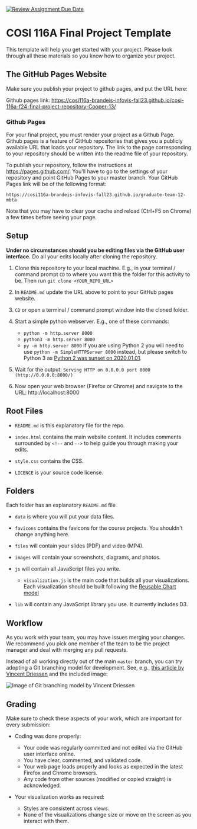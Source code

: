 [![Review Assignment Due Date](https://classroom.github.com/assets/deadline-readme-button-22041afd0340ce965d47ae6ef1cefeee28c7c493a6346c4f15d667ab976d596c.svg)](https://classroom.github.com/a/h8SwtrsU)
# COSI 116A Final Project Template

This template will help you get started with your project. Please look through all these materials so you know how to organize your project.

## The GitHub Pages Website

Make sure you publish your project to github pages, and put the URL here: 

Github pages link: https://cosi116a-brandeis-infovis-fall23.github.io/cosi-116a-f24-final-project-repository-Cooper-13/

### Github Pages

For your final project, you must render your project as a Github Page.  Github pages is a feature of GitHub repositories that gives you a publicly available URL that loads your repository.  The link to the page corresponding to your repository should be written into the readme file of your repository.

To publish your repository, follow the instructions at https://pages.github.com/.  You'll have to go to the settings of your repository and point GitHub Pages to your master branch.  Your GitHub Pages link will be of the following format:

    https://cosi116a-brandeis-infovis-fall23.github.io/graduate-team-12-mbta

Note that you may have to clear your cache and reload (Ctrl+F5 on Chrome) a few times before seeing your page.


## Setup

**Under no circumstances should you be editing files via the GitHub user interface.** Do all your edits locally after cloning the repository.

1. Clone this repository to your local machine. E.g., in your terminal / command prompt `CD` to where you want this the folder for this activity to be. Then run `git clone <YOUR_REPO_URL>`

1. In `README.md` update the URL above to point to your GitHub pages website.

1. `CD` or open a terminal / command prompt window into the cloned folder.

1. Start a simple python webserver. E.g., one of these commands:
    * `python -m http.server 8000`
    * `python3 -m http.server 8000`
    * `py -m http.server 8000`
    If you are using Python 2 you will need to use `python -m SimpleHTTPServer 8000` instead, but please switch to Python 3 as [Python 2 was sunset on 2020.01.01](https://www.python.org/doc/sunset-python-2/).

1. Wait for the output: `Serving HTTP on 0.0.0.0 port 8000 (http://0.0.0.0:8000/)`

1. Now open your web browser (Firefox or Chrome) and navigate to the URL: http://localhost:8000

## Root Files
* `README.md` is this explanatory file for the repo.

* `index.html` contains the main website content. It includes comments surrounded by `<!--` and `-->` to help guide you through making your edits.

* `style.css` contains the CSS.

* `LICENCE` is your source code license.

## Folders
Each folder has an explanatory `README.md` file

* `data` is where you will put your data files.

* `favicons` contains the favicons for the course projects. You shouldn't change anything here.

* `files` will contain your slides (PDF) and video (MP4).

* `images` will contain your screenshots, diagrams, and photos.

* `js` will contain all JavaScript files you write.

  * `visualization.js` is the main code that builds all your visualizations. Each visualization should be built following the [Reusable Chart model](https://bost.ocks.org/mike/chart/)
  
* `lib` will contain any JavaScript library you use. It currently includes D3.

## Workflow

As you work with your team, you may have issues merging your changes. We recommend you pick one member of the team to be the project manager and deal with merging any pull requests.

Instead of all working directly out of the main `master` branch, you can try adopting a Git branching model for development. See, e.g., [this article by Vincent Driessen](https://nvie.com/posts/a-successful-git-branching-model/) and the included image:

![Image of Git branching model by Vincent Driessen](http://www.ccs.neu.edu/home/cody/courses/shared/git-model.png)

## Grading

Make sure to check these aspects of your work, which are important for every submission:

* Coding was done properly:
    * Your code was regularly committed and not edited via the GitHub user interface online.
    * You have clear, commented, and validated code.
    * Your web page loads properly and looks as expected in the latest Firefox and Chrome browsers.
    * Any code from other sources (modified or copied straight) is acknowledged.

* Your visualization works as required:
    * Styles are consistent across views.
    * None of the visualizations change size or move on the screen as you interact with them.
    